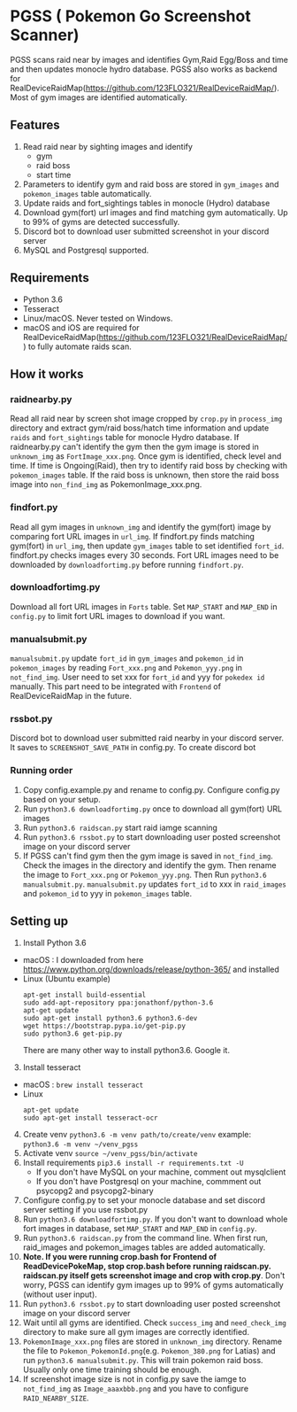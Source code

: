 # PGSS ( Pokemon Go Screenshot Scanner) 
PGSS scans raid near by images and identifies Gym,Raid Egg/Boss and time and then updates monocle hydro database. PGSS also works as backend for RealDeviceRaidMap(<https://github.com/123FLO321/RealDeviceRaidMap/>). Most of gym images are identified automatically.

## Features
1. Read raid near by sighting images and identify
	* gym 
	* raid boss
	* start time
2. Parameters to identify gym and raid boss are stored in `gym_images` and `pokemon_images` table automatically.
3. Update raids and fort_sightings tables in monocle (Hydro) database
4. Download gym(fort) url images and find matching gym automatically. Up to 99% of gyms are detected successfully.
5. Discord bot to download user submitted screenshot in your discord server 
6. MySQL and Postgresql supported.

## Requirements
* Python 3.6
* Tesseract
* Linux/macOS. Never tested on Windows.
* macOS and iOS are required for RealDeviceRaidMap(<https://github.com/123FLO321/RealDeviceRaidMap/>) to fully automate raids scan. 

## How it works
### raidnearby.py
Read all raid near by screen shot image cropped by `crop.py` in `process_img` directory and extract gym/raid boss/hatch time information and update `raids` and `fort_sightings` table for monocle Hydro database. If raidnearby.py can't identify the gym then the gym image is stored in `unknown_img` as `FortImage_xxx.png`. Once gym is identified, check level and time. If time is Ongoing(Raid), then try to identify raid boss by checking with `pokemon_images` table. If the raid boss is unknown, then store the raid boss image into `non_find_img` as PokemonImage_xxx.png.

### findfort.py
Read all gym images in `unknown_img` and identify the gym(fort) image by comparing fort URL images in `url_img`. If findfort.py finds matching gym(fort) in `url_img`, then update `gym_images` table to set identified `fort_id`. findfort.py checks images every 30 seconds. Fort URL images need to be downloaded by `downloadfortimg.py` before running `findfort.py`.

### downloadfortimg.py
Download all fort URL images in `Forts` table. Set `MAP_START` and `MAP_END` in `config.py` to limit fort URL images to download if you want.

### manualsubmit.py
`manualsubmit.py` update `fort_id` in `gym_images` and `pokemon_id` in `pokemon_images` by reading `Fort_xxx.png` and `Pokemon_yyy.png` in `not_find_img`. User need to set xxx for `fort_id` and yyy for `pokedex id` manually. This part need to be integrated with `Frontend` of RealDeviceRaidMap in the future.

### rssbot.py
Discord bot to download user submitted raid nearby in your discord server. It saves to `SCREENSHOT_SAVE_PATH` in config.py. To create discord bot 

### Running order
1. Copy config.example.py and rename to config.py. Configure config.py based on your setup.
2. Run `python3.6 downloadfortimg.py` once to download all gym(fort) URL images
3. Run `python3.6 raidscan.py` start raid iamge scanning
4. Run `python3.6 rssbot.py` to start downloading user posted screenshot image on your discord server
5. If PGSS can't find gym then the gym image is saved in `not_find_img`. Check the images in the directory and identify the gym. Then rename the image to `Fort_xxx.png` or `Pokemon_yyy.png`. Then Run `python3.6 manualsubmit.py`. `manualsubmit.py` updates `fort_id` to xxx in `raid_images` and `pokemon_id` to yyy in `pokemon_images` table.

## Setting up
1. Install Python 3.6
 * macOS : I downloaded from here <https://www.python.org/downloads/release/python-365/> and installed
 * Linux (Ubuntu example)
    ```
    apt-get install build-essential
    sudo add-apt-repository ppa:jonathonf/python-3.6
    apt-get update
    sudo apt-get install python3.6 python3.6-dev
    wget https://bootstrap.pypa.io/get-pip.py
    sudo python3.6 get-pip.py
    ```
    There are many other way to install python3.6. Google it.
3. Install tesseract 
 * macOS : `brew install tesseract`
 * Linux
    ```
    apt-get update
    sudo apt-get install tesseract-ocr
    ```
4. Create venv
    `python3.6 -m venv path/to/create/venv`
	example: `python3.6 -m venv ~/venv_pgss`
5. Activate venv
    `source ~/venv_pgss/bin/activate`
6. Install requirements
    `pip3.6 install -r requirements.txt -U`
    * If you don't have MySQL on your machine, comment out mysqlclient
    * If you don't have Postgresql on your machine, commment out psycopg2 and psycopg2-binary
7. Configure config.py to set your monocle database and set discord server setting if you use rssbot.py 
8. Run `python3.6 downloadfortimg.py`. If you don't want to download whole fort images in database, set `MAP_START` and `MAP_END` in `config.py`.
9. Run `python3.6 raidscan.py` from the command line. When first run, raid_images and pokemon_images tables are added automatically.
10. **Note. If you were running crop.bash for Frontend of ReadDevicePokeMap, stop crop.bash before running raidscan.py. raidscan.py itself gets screenshot image and crop with crop.py**. Don't worry, PGSS can identify gym images up to 99% of gyms automatically (without user input).
11. Run `python3.6 rssbot.py` to start downloading user posted screenshot image on your discord server
12. Wait until all gyms are identified. Check `success_img` and `need_check_img` directory to make sure all gym images are correctly identified.
13. `PokemonImage_xxx.png` files are stored in `unknown_img` directory. Rename the file to `Pokemon_PokemonId.png`(e.g. `Pokemon_380.png` for Latias) and run `python3.6 manualsubmit.py`. This will train pokemon raid boss. Usually only one time training should be enough.
14. If screenshot image size is not in config.py save the iamge to `not_find_img` as `Image_aaaxbbb.png` and you have to configure `RAID_NEARBY_SIZE`.

